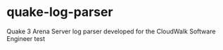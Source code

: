 # quake-log-parser
Quake 3 Arena Server log parser developed for the CloudWalk Software Engineer test

